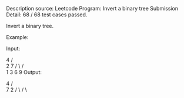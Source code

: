 Description source: Leetcode
Program: Invert a binary tree
Submission Detail: 68 / 68 test cases passed.

Invert a binary tree.

Example:

Input:

4
/   \
2     7
/ \   / \
1   3 6   9
Output:

4
/   \
7     2
/ \   / \
